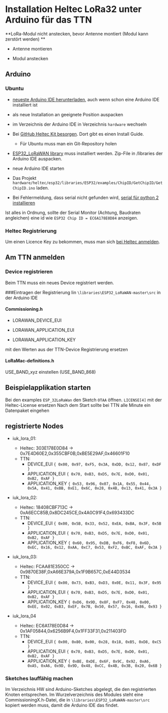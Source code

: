 # Installation Heltec LoRa32 unter Arduino für das TTN

**LoRa-Modul nicht  anstecken, bevor Antenne montiert (Modul kann zerstört werden)
**

* Antenne montieren
 
* Modul anstecken
 
## Arduino

### Ubuntu
* [neueste Arduino IDE herunterladen](https://www.arduino.cc/en/main/software), auch wenn schon eine Arduino IDE installiert ist
* als neue Installation an geeignete Position auspacken

* im Verzeichnis der Arduino IDE in Verzeichnis `hardware` wechseln

* Bei [GitHub Heltec Kit besorgen](https://github.com/Heltec-Aaron-Lee/WiFi_Kit_series). Dort gibt es einen Install Guide.

	+ Für Ubuntu muss man ein Git-Repository holen
	
* [ESP32_LoRaWAN library](https://redirect.viglink.com/?format=go&jsonp=vglnk_155862423048117&key=acd882f55d3709c9d7764b784bfa62d6&libId=jw0q8u7901029g8l000DAjngxipym&loc=https%3A%2F%2Frobotzero.one%2Fheltec-lora32-lorawan-node%2F&v=1&out=https%3A%2F%2Fgithub.com%2FHelTecAutomation%2FESP32_LoRaWAN%2Farchive%2Fmaster.zip&ref=https%3A%2F%2Fwww.google.ch%2F&title=Heltec%20LoRa%2032%20LoRaWAN%20Node%20on%20The%20Things%20Network%20%E2%80%93%20Robot%20Zero%20One&txt=https%3A%2F%2Fgithub.com%2FHelTecAutomation%2FESP32_LoRaWAN%2Farchive%2Fmaster.zip) muss installiert werden. Zip-File in /libraries der Arduino IDE auspacken.

* neue Arduino IDE starten

* Das Projekt `hardware/heltec/esp32/libraries/ESP32/examples/ChipID/GetChipID/GetChipID.ino` laden.
* Bei Fehlermeldung, dass serial nicht gefunden wird, [serial für python 2 installieren](https://engineerworkshop.com/2019/03/02/esp32-compiler-error-in-arduino-ide-heltec-esp32-tools-esptool-esptool-py-no-module-named-serial-tools-list_ports/)

Ist alles in Ordnung, sollte der Serial Monitor (Achtung, Baudraten angleichen) eine id wie `ESP32 Chip ID = EC6A178E0D84` anzeigen.

### Heltec Registrierung

Um einen Licence Key zu bekommen, muss man sich [bei Heltec anmelden](https://redirect.viglink.com/?format=go&jsonp=vglnk_155862124990411&key=acd882f55d3709c9d7764b784bfa62d6&libId=jw0q8u7901029g8l000DAjngxipym&loc=https%3A%2F%2Frobotzero.one%2Fheltec-lora32-lorawan-node%2F&v=1&out=http%3A%2F%2Fwww.heltec.cn%2Fsearch%2F&ref=https%3A%2F%2Fwww.google.ch%2F&title=Heltec%20LoRa%2032%20LoRaWAN%20Node%20on%20The%20Things%20Network%20%E2%80%93%20Robot%20Zero%20One&txt=http%3A%2F%2Fwww.heltec.cn%2Fsearch%2F).

## Am TTN anmelden

### Device registrieren

Beim TTN muss ein neues Device registriert werden.

###Eintragen der Registrierung
Iin `\libraries\ESP32_LoRaWAN-master\src` in der Arduino IDE

#### Commissioning.h

* LORAWAN_DEVICE_EUI

* LORAWAN_APPLICATION_EUI

* LORAWAN_APPLICATION_KEY

mit den Werten aus der TTN-Device Registrierung ersetzen

#### LoRaMac-definitions.h

USE_BAND_xyz einstellen (USE_BAND_868)

## Beispielapplikation starten

Bei den examples `ESP_32LoRaWan` den Sketch `OTAA` öffnen.
`LICENSE[4]` mit der Heltec-License ersetzen
Nach dem Start sollte bei TTN alle Minute ein Datenpaket eingehen 

## registrierte Nodes

* iuk_lora_01:
	* Heltec: 303E178E0D84 -> 0x7E4D60E2,0x355CBF0B,0xBE5E29AF,0x46601F10
	* TTN:
		* DEVICE_EUI `{ 0x00, 0x97, 0xF5, 0x3A, 0xDD, 0x12, 0x87, 0xDF }`
		* APPLICATION_EUI `{ 0x70, 0xB3, 0xD5, 0x7E, 0xD0, 0x01, 0xB2, 0xAF }`
		* APPLICATION_KEY `{ 0x53, 0x96, 0x07, 0x1A, 0x55, 0x44, 0x5A, 0x41, 0xBB, 0xE1, 0x6C, 0x28, 0x4B, 0x13, 0x41, 0x3A }`
		
* iuk_lora_02:
	* Heltec: 18408CBF713C -> 0xA6ECC85B,0x8DC245CE,0x4A0C91F4,0x693433DC 
	* TTN:
		* DEVICE_EUI `{ 0x00, 0x5B, 0x33, 0x52, 0xEA, 0xBA, 0x3F, 0x5B }`
		* APPLICATION_EUI `{ 0x70, 0xB3, 0xD5, 0x7E, 0xD0, 0x01, 0xB2, 0xAF }`
		* APPLICATION_KEY `{ 0x60, 0x95, 0xDB, 0xF6, 0xF8, 0x6D, 0xEC, 0x16, 0x12, 0xAA, 0xC7, 0x53, 0xF2, 0xBC, 0xAF, 0x3A }`		
		
* iuk_lora_03:
	* Heltec: FCAA81E350CC -> 0x9870E38F,0xA66E379A,0x1F9B657C,0xE44D3534
	* TTN:
		* DEVICE_EUI `{ 0x00, 0x73, 0xB3, 0xD3, 0x0E, 0x11, 0x3F, 0x95 }`
		* APPLICATION_EUI `{ 0x70, 0xB3, 0xD5, 0x7E, 0xD0, 0x01, 0xB2, 0xAF }`
		* APPLICATION_KEY `{ 0xD6, 0x9D, 0x8F, 0xF7, 0x48, 0x00, 0xEE, 0x02, 0xB3, 0xEF, 0x7B, 0x50, 0x57, 0x16, 0x86, 0x93 }`		
	
* iuk_lora_04
	* Heltec: EC6A178E0D84 -> 0x1AF05844,0x6256B9F4,0x1FF33F31,0x211403FD
	* TTN:
		* DEVICE_EUI `{ 0x00, 0x80, 0x00, 0x28, 0x18, 0xB5, 0xD8, 0xC5 }`
		* APPLICATION_EUI `{ 0x70, 0xB3, 0xD5, 0x7E, 0xD0, 0x01, 0xB2, 0xAF }`
		* APPLICATION_KEY `{ 0xBE, 0xDE, 0x6F, 0x9C, 0x92, 0xA6, 0xA5, 0xA6, 0x9D, 0x9D, 0x48, 0xCC, 0x4B, 0x3B, 0x20, 0x6B }`
	
### Sketches lauffähig machen
Im Verzeichnis HW sind Arduino-Sketches abgelegt, die den registrierten Knoten entsprechen. Im Wurzelverzeichnis des Modules steht eine CommissioningX.h-Datei, die in `\libraries\ESP32_LoRaWAN-master\src` kopiert werden muss, damit die Arduino IDE das findet.

